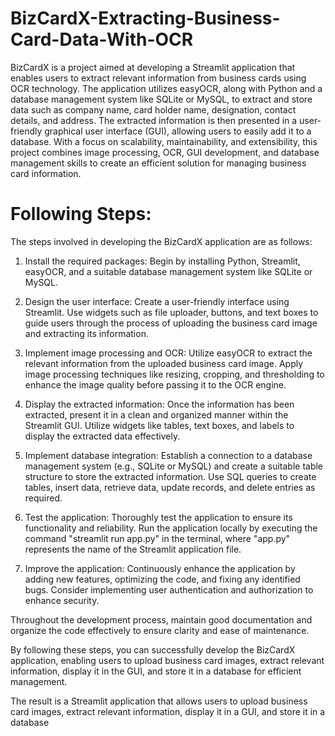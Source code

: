 # BizCardX-Extracting-Business-Card-Data-With-OCR

BizCardX is a project aimed at developing a Streamlit application that enables users to extract relevant information from business cards using OCR technology. The application utilizes easyOCR, along with Python and a database management system like SQLite or MySQL, to extract and store data such as company name, card holder name, designation, contact details, and address. The extracted information is then presented in a user-friendly graphical user interface (GUI), allowing users to easily add it to a database. With a focus on scalability, maintainability, and extensibility, this project combines image processing, OCR, GUI development, and database management skills to create an efficient solution for managing business card information.

# Following Steps:

The steps involved in developing the BizCardX application are as follows:

1. Install the required packages: Begin by installing Python, Streamlit, easyOCR, and a suitable database management system like SQLite or MySQL.

2. Design the user interface: Create a user-friendly interface using Streamlit. Use widgets such as file uploader, buttons, and text boxes to guide users through the process of uploading the business card image and extracting its information.

3. Implement image processing and OCR: Utilize easyOCR to extract the relevant information from the uploaded business card image. Apply image processing techniques like resizing, cropping, and thresholding to enhance the image quality before passing it to the OCR engine.

4. Display the extracted information: Once the information has been extracted, present it in a clean and organized manner within the Streamlit GUI. Utilize widgets like tables, text boxes, and labels to display the extracted data effectively.

5. Implement database integration: Establish a connection to a database management system (e.g., SQLite or MySQL) and create a suitable table structure to store the extracted information. Use SQL queries to create tables, insert data, retrieve data, update records, and delete entries as required.

6. Test the application: Thoroughly test the application to ensure its functionality and reliability. Run the application locally by executing the command "streamlit run app.py" in the terminal, where "app.py" represents the name of the Streamlit application file.

7. Improve the application: Continuously enhance the application by adding new features, optimizing the code, and fixing any identified bugs. Consider implementing user authentication and authorization to enhance security.

Throughout the development process, maintain good documentation and organize the code effectively to ensure clarity and ease of maintenance.

By following these steps, you can successfully develop the BizCardX application, enabling users to upload business card images, extract relevant information, display it in the GUI, and store it in a database for efficient management.


The result is a Streamlit application that allows users to upload business card images, extract relevant information, display it in a GUI, and store it in a database
